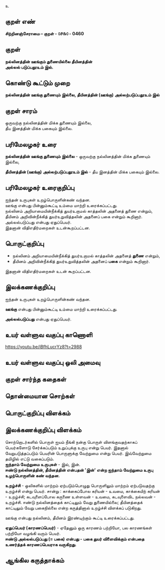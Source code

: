 உ

## குறள் எண் 

**சிற்றினஞ்சேராமை – குறள் - ௦௪௬௦ - 0460**  

## குறள் 

**நல்லினத்தின் ஊங்கும் துணையில்லை தீயினத்தின்  
அல்லல் படுப்பதூஉம் இல்.**  

## கொண்டு கூட்டும் முறை

**நல்லினத்தின் ஊங்கு துணையும் இல்லை, தீயினத்தின் (ஊங்கு) அல்லற்படுப்பதூஉம் இல்**

## குறள் சாரம் 

ஒருவற்கு நல்லினத்தின் மிக்க துணையும் இல்லை,  
தீய இனத்தின் மிக்க பகையும் இல்லை.     

## பரிமேலழகர் உரை

**நல்லினத்தின் ஊங்கு துணையும் இல்லை** - ஒருவற்கு நல்லினத்தின் மிக்க துணையும் இல்லை,  

**தீயினத்தின் (ஊங்கு) அல்லற்படுப்பதூஉம் இல்** - தீய இனத்தின் மிக்க பகையும் இல்லை.   

## பரிமேலழகர் உரைகுறிப்பு   

ஐந்தன் உருபுகள் உறழ்பொருளின்கண் வந்தன.  
ஊங்கு என்பது பின்னும்கூட்டி உம்மை மாற்றி உரைக்கப்பட்டது.  
நல்லினம் அறியாமையின்நீக்கித் துயர்உறாமல் காத்தலின் அதனைத் துணை என்றும், தீயினம் அறிவின்நீக்கித் துயர்உறுவித்தலின் அதனைப் பகை என்றும் கூறினார்.   
அல்லல்படுப்பது என்பது ஏதுப்பெயர்.  
இதனான் விதிஎதிர்மறைகள் உடன்கூறப்பட்டன.   

## பொருட்குறிப்பு 
 
* நல்லினம் அறியாமையின்நீக்கித் துயர்உறாமல் காத்தலின் அதனைத் **துணை** என்றும்,  
* தீயினம் அறிவின்நீக்கித் துயர்உறுவித்தலின் அதனைப் **பகை** என்றும் கூறினார்.   

இதனான் விதிஎதிர்மறைகள் உடன் கூறப்பட்டன.  

## இலக்கணக்குறிப்பு  

ஐந்தன் உருபுகள் உறழ்பொருளின்கண் வந்தன.  

**ஊங்கு** என்பது பின்னும்கூட்டி உம்மை மாற்றி உரைக்கப்பட்டது.     

**அல்லல்படுப்பது** என்பது ஏதுப்பெயர். 

## உயர் வள்ளுவ வகுப்பு காணொளி

https://youtu.be/iBfhLucrYz8?t=2988

## உயர் வள்ளுவ வகுப்பு ஒலி அமைவு 

 
## குறள் சார்ந்த கதைகள் 


## தொன்மையான சொற்கள்


## பொருட்குறிப்பு விளக்கம்


## இலக்கணக்குறிப்பு விளக்கம்

சொற்றொடர்களில் பொருள் ஐயம் நீங்கி நன்கு பொருள் விளங்குவதற்காகப் பெயர்களோடு சேர்க்கப்படும் உறுப்புக்கு உருபு என்று பெயர். இதனால் வேறுபடுத்தப்படும் பெயரின் பொருளுக்கு வேற்றுமை என்று பெயர். இவ்வேற்றுமை தமிழில் எட்டு வகைப்படும்.   
**ஐந்தாம் வேற்றுமை உருபுகள்** - இல், இன்.     
**ஈண்டு நல்லினத்தின், தீயினத்தின் என்பதன் 'இன்' என்ற ஐந்தாம் வேற்றுமை உருபு உழற்பொருளின் கண் வந்தன.** 

**உறழ்ச்சி** - ஒலிகளில் மாற்றம் ஏற்படும்பொழுது பொருளிலும் மாற்றம் ஏற்படுவதற்கு உறழ்ச்சி என்று பெயர். சான்று : காக்கைப்போல கரியன் - உவமை, காக்கையிற் கரியன் - உறழ்ச்சி;  கடவுளைப்போல கருணை உள்ளவன் - உவமை, கடவுளைவிட நல்லவன் - உறழ்ச்சி. ஈண்டு நல்லினத்தைக் காட்டிலும் வேறு துணையில்லை; தீயினத்தைக் காட்டிலும் வேறு பகைநில்லை என்ற கருத்தினால் உறழ்ச்சி விளக்கப் படுகிறது. 

ஊங்கு என்பது நல்லினம், தீயினம் இரண்டிற்கும் கூட்டி உரைக்கப்பட்டது.          

**ஏதுப்பெயர் (காரணப்பெயர்)** - ஏதேனும் ஒரு காரணம் பற்றியோ, பல காரணங்கள் பற்றியோ வழங்கி வரும் பெயர்.   
**ஈண்டு அல்லல்படுப்பது (= பகை) என்பது - பகை துயர் விளைவிக்கும் என்பதை உணர்த்தக் காரணப்பெயராக வருகிறது.**

## ஆங்கில கருத்தாக்கம் 


